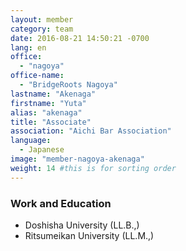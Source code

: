```yaml
---
layout: member
category: team
date: 2016-08-21 14:50:21 -0700
lang: en
office:
  - "nagoya"
office-name:
  - "BridgeRoots Nagoya"
lastname: "Akenaga"
firstname: "Yuta"
alias: "akenaga"
title: "Associate"
association: "Aichi Bar Association"
language:
  - Japanese
image: "member-nagoya-akenaga"
weight: 14 #this is for sorting order
---
```



### Work and Education
- Doshisha University (LL.B.,)
- Ritsumeikan University (LL.M.,)
